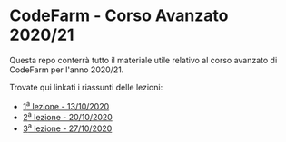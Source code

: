 # CodeFarm - Corso Avanzato 2020/21

Questa repo conterrà tutto il materiale utile relativo al corso avanzato di CodeFarm per l'anno 2020/21.

Trovate qui linkati i riassunti delle lezioni:
* [1<sup>a</sup> lezione - 13/10/2020](lezioni/lezione1/lezione1.md)
* [2<sup>a</sup> lezione - 20/10/2020 ](lezioni/lezione2/lezione2.md)
* [3<sup>a</sup> lezione - 27/10/2020 ](lezioni/lezione3/lezione3.md)